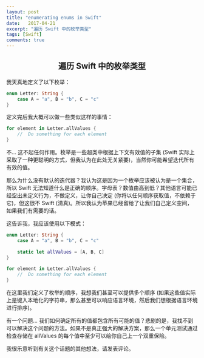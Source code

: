 ```yaml
---
layout: post
title: "enumerating enums in Swift"
date:   2017-04-21
excerpt: "遍历 Swift 中的枚举类型"
tags: [Swift]
comments: true
---
```


<center><h2>遍历 Swift 中的枚举类型</h2></center>

<!--more-->

我天真地定义了以下枚举：

```swift
enum Letter: String {
    case A = "a", B = "b", C = "c"
}
```

定义完后我大概可以做一些类似这样的事情：

```swift
for element in Letter.allValues {
	//	Do something for each element
}
```

不… 这不起任何作用。枚举是一些超类中根据上下文有效值的子集 (Swift 实际上采取了一种更聪明的方式，但我认为在此处无关紧要)，当然你可能希望迭代所有有效的值。

那么为什么没有默认的迭代器？我认为这是因为一个枚举应该被认为是一个集合，所以 Swift 无法知道什么是正确的顺序。字母表？数值由高到低？其他语言可能已经空出未定义行为，不做定义，让你自己决定 (你将以任何顺序获取值，不依赖于它)，但这很不 Swift (清真)。所以我认为苹果已经留给了让我们自己定义空间，如果我们有需要的话。

这告诉我，我应该使用以下模式：

```swift
enum Letter: String {
    case A = "a", B = "b", C = "c"
    
    static let allValues = [A, B, C]
}
  
for element in Letter.allValues {
	//	Do something for each element
}
```

在这里我们定义了枚举的顺序，我想我们甚至可以提供多个顺序 (如果这些值实际上是键入本地化的字符串，那么甚至可以响应语言环境，然后我们想根据语言环境进行排序)。

有一个问题... 我们如何确定所有的值都包含所有可能的值？悲剧的是，我找不到可以解决这个问题的方法。如果不是真正强大的解决方案，那么一个单元测试通过检查存储在 allValues 的每个值中至少可以给你自己上一个双重保险。

我很乐意听到有关这个话题的其他想法，请发表评论。